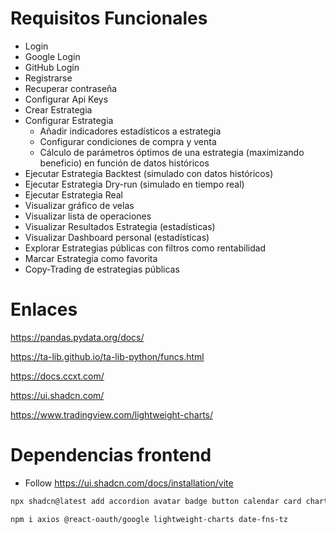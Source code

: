 # Requisitos Funcionales
- Login
- Google Login
- GitHub Login
- Registrarse
- Recuperar contraseña
- Configurar Api Keys
- Crear Estrategia
- Configurar Estrategia
    - Añadir indicadores estadísticos a estrategia
    - Configurar condiciones de compra y venta
    - Cálculo de parámetros óptimos de una estrategia (maximizando beneficio) en función de datos históricos
- Ejecutar Estrategia Backtest (simulado con datos históricos)
- Ejecutar Estrategia Dry-run (simulado en tiempo real)
- Ejecutar Estrategia Real
- Visualizar gráfico de velas
- Visualizar lista de operaciones
- Visualizar Resultados Estrategia (estadísticas)
- Visualizar Dashboard personal (estadísticas)
- Explorar Estrategias públicas con filtros como rentabilidad
- Marcar Estrategia como favorita
- Copy-Trading de estrategias públicas

# Enlaces
https://pandas.pydata.org/docs/

https://ta-lib.github.io/ta-lib-python/funcs.html

https://docs.ccxt.com/

https://ui.shadcn.com/

https://www.tradingview.com/lightweight-charts/

# Dependencias frontend

- Follow https://ui.shadcn.com/docs/installation/vite

```bash
npx shadcn@latest add accordion avatar badge button calendar card chart command dialog dropdown-menu form input-otp input label navigation-menu popover radio-group resizable scroll-area select separator sheet sonner tabs
```
```bash
npm i axios @react-oauth/google lightweight-charts date-fns-tz
```